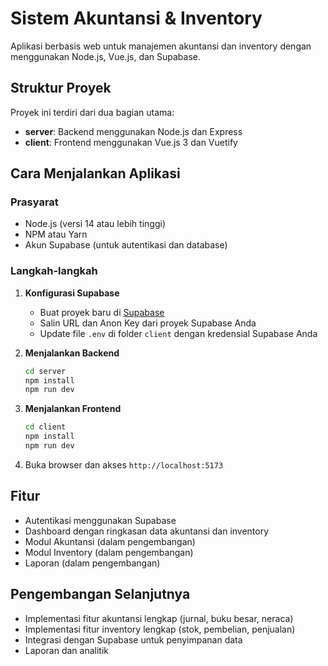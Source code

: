 # Sistem Akuntansi & Inventory

Aplikasi berbasis web untuk manajemen akuntansi dan inventory dengan menggunakan Node.js, Vue.js, dan Supabase.

## Struktur Proyek

Proyek ini terdiri dari dua bagian utama:

- **server**: Backend menggunakan Node.js dan Express
- **client**: Frontend menggunakan Vue.js 3 dan Vuetify

## Cara Menjalankan Aplikasi

### Prasyarat

- Node.js (versi 14 atau lebih tinggi)
- NPM atau Yarn
- Akun Supabase (untuk autentikasi dan database)

### Langkah-langkah

1. **Konfigurasi Supabase**
   - Buat proyek baru di [Supabase](https://supabase.com)
   - Salin URL dan Anon Key dari proyek Supabase Anda
   - Update file `.env` di folder `client` dengan kredensial Supabase Anda

2. **Menjalankan Backend**
   ```bash
   cd server
   npm install
   npm run dev
   ```

3. **Menjalankan Frontend**
   ```bash
   cd client
   npm install
   npm run dev
   ```

4. Buka browser dan akses `http://localhost:5173`

## Fitur

- Autentikasi menggunakan Supabase
- Dashboard dengan ringkasan data akuntansi dan inventory
- Modul Akuntansi (dalam pengembangan)
- Modul Inventory (dalam pengembangan)
- Laporan (dalam pengembangan)

## Pengembangan Selanjutnya

- Implementasi fitur akuntansi lengkap (jurnal, buku besar, neraca)
- Implementasi fitur inventory lengkap (stok, pembelian, penjualan)
- Integrasi dengan Supabase untuk penyimpanan data
- Laporan dan analitik

